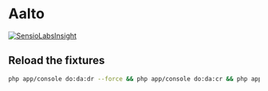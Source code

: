 # Aalto
[![SensioLabsInsight](https://insight.sensiolabs.com/projects/02ae26ed-1096-4e44-8396-7b157a7ed21e/big.png)](https://insight.sensiolabs.com/projects/02ae26ed-1096-4e44-8396-7b157a7ed21e)

Reload the fixtures
-------------------
```sh
php app/console do:da:dr --force && php app/console do:da:cr && php app/console do:mi:mi -n && php app/console h:d:f:l -n --append
```
